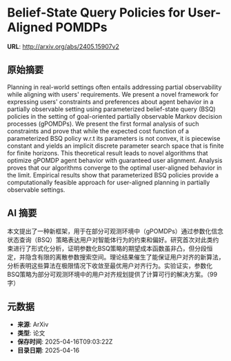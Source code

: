 # Belief-State Query Policies for User-Aligned POMDPs

**URL**: http://arxiv.org/abs/2405.15907v2

## 原始摘要

Planning in real-world settings often entails addressing partial
observability while aligning with users' requirements. We present a novel
framework for expressing users' constraints and preferences about agent
behavior in a partially observable setting using parameterized belief-state
query (BSQ) policies in the setting of goal-oriented partially observable
Markov decision processes (gPOMDPs). We present the first formal analysis of
such constraints and prove that while the expected cost function of a
parameterized BSQ policy w.r.t its parameters is not convex, it is piecewise
constant and yields an implicit discrete parameter search space that is finite
for finite horizons. This theoretical result leads to novel algorithms that
optimize gPOMDP agent behavior with guaranteed user alignment. Analysis proves
that our algorithms converge to the optimal user-aligned behavior in the limit.
Empirical results show that parameterized BSQ policies provide a
computationally feasible approach for user-aligned planning in partially
observable settings.


## AI 摘要

本文提出了一种新框架，用于在部分可观测环境中（gPOMDPs）通过参数化信念状态查询（BSQ）策略表达用户对智能体行为的约束和偏好。研究首次对此类约束进行了形式化分析，证明参数化BSQ策略的期望成本函数虽非凸，但分段恒定，并隐含有限的离散参数搜索空间。理论结果催生了能保证用户对齐的新算法，分析表明这些算法在极限情况下收敛至最优用户对齐行为。实验证实，参数化BSQ策略为部分可观测环境中的用户对齐规划提供了计算可行的解决方案。（99字）

## 元数据

- **来源**: ArXiv
- **类型**: 论文
- **保存时间**: 2025-04-16T09:03:22Z
- **目录日期**: 2025-04-16
